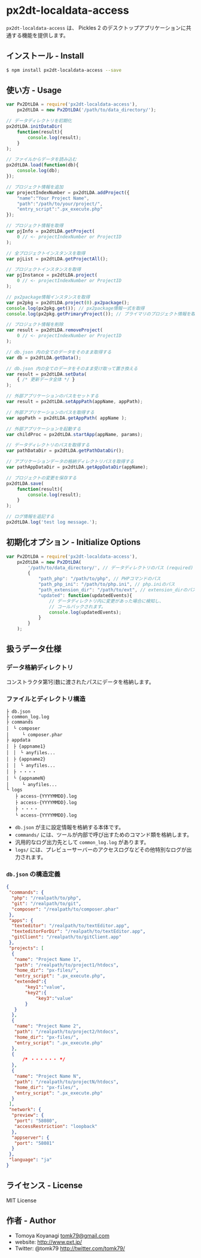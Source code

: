 # px2dt-localdata-access

`px2dt-localdata-access` は、 Pickles 2 のデスクトップアプリケーションに共通する機能を提供します。


## インストール - Install

```bash
$ npm install px2dt-localdata-access --save
```


## 使い方 - Usage

```js
var Px2DtLDA = require('px2dt-localdata-access'),
	px2dtLDA = new Px2DtLDA('/path/to/data_directory/');

// データディレクトリを初期化
px2dtLDA.initDataDir(
	function(result){
		console.log(result);
	}
);

// ファイルからデータを読み込む
px2dtLDA.load(function(db){
	console.log(db);
});

// プロジェクト情報を追加
var projectIndexNumber = px2dtLDA.addProject({
	"name":"Your Project Name",
	"path":"/path/to/your/project/",
	"entry_script":".px_execute.php"
});

// プロジェクト情報を取得
var pjInfo = px2dtLDA.getProject(
	0 // <- projectIndexNumber or ProjectID
);

// 全プロジェクトインスタンスを取得
var pjList = px2dtLDA.getProjectAll();

// プロジェクトインスタンスを取得
var pjInstance = px2dtLDA.project(
	0 // <- projectIndexNumber or ProjectID
);

// px2package情報インスタンスを取得
var px2pkg = px2dtLDA.project(0).px2package();
console.log(px2pkg.get()); // px2package情報一式を取得
console.log(px2pkg.getPrimaryProject()); // プライマリのプロジェクト情報を取得

// プロジェクト情報を削除
var result = px2dtLDA.removeProject(
	0 // <- projectIndexNumber or ProjectID
);

// db.json 内の全てのデータをそのまま取得する
var db = px2dtLDA.getData();

// db.json 内の全てのデータをそのまま受け取って置き換える
var result = px2dtLDA.setData(
	{ /* 更新データ全体 */ }
);

// 外部アプリケーションのパスをセットする
var result = px2dtLDA.setAppPath(appName, appPath);

// 外部アプリケーションのパスを取得する
var appPath = px2dtLDA.getAppPath( appName );

// 外部アプリケーションを起動する
var childProc = px2dtLDA.startApp(appName, params);

// データディレクトリのパスを取得する
var pathDataDir = px2dtLDA.getPathDataDir();

// アプリケーションデータの格納ディレクトリパスを取得する
var pathAppDataDir = px2dtLDA.getAppDataDir(appName);

// プロジェクトの変更を保存する
px2dtLDA.save(
	function(result){
		console.log(result);
	}
);

// ログ情報を追記する
px2dtLDA.log('test log message.');

```

## 初期化オプション - Initialize Options

```js
var Px2DtLDA = require('px2dt-localdata-access'),
	px2dtLDA = new Px2DtLDA(
		'/path/to/data_directory/', // データディレクトリのパス (required)
		{
			"path_php": "/path/to/php", // PHPコマンドのパス
			"path_php_ini": "/path/to/php.ini", // php.iniのパス
			"path_extension_dir": "/path/to/ext", // extension_dirのパス
			"updated": function(updatedEvents){
				// データディレクトリ内に変更があった場合に検知し、
				// コールバックされます。
				console.log(updatedEvents);
			}
		}
	);
```

## 扱うデータ仕様

### データ格納ディレクトリ

コンストラクタ第1引数に渡されたパスにデータを格納します。

### ファイルとディレクトリ構造

```
├ db.json
├ common_log.log
├ commands
│　└ composer
│　　　└ composer.phar
├ appdata
│　├ {appname1}
│　│　└ anyfiles...
│　├ {appname2}
│　│　└ anyfiles...
│　├ ・・・・
│　└ {appnameN}
│　　　└ anyfiles...
└ logs
　　├ access-{YYYYMMDD}.log
　　├ access-{YYYYMMDD}.log
　　├ ・・・・
　　└ access-{YYYYMMDD}.log
```

- `db.json` が主に設定情報を格納する本体です。
- `commands/` には、ツールが内部で呼び出すためのコマンド類を格納します。
- 汎用的なログ出力先として `common_log.log` があります。
- `logs/` には、プレビューサーバーのアクセスログなどその他特別なログが出力されます。

### `db.json` の構造定義

```json
{
 "commands": {
  "php": "/realpath/to/php",
  "git": "/realpath/to/git",
  "composer": "/realpath/to/composer.phar"
 },
 "apps": {
  "texteditor": "/realpath/to/textEditor.app",
  "texteditorForDir": "/realpath/to/textEditor.app",
  "gitClient": "/realpath/to/gitClient.app"
 },
 "projects": [
  {
   "name": "Project Name 1",
   "path": "/realpath/to/project1/htdocs",
   "home_dir": "px-files/",
   "entry_script": ".px_execute.php",
   "extended":{
	   "key1":"value",
	   "key2":{
		   "key3":"value"
	   }
   }
  },
  {
   "name": "Project Name 2",
   "path": "/realpath/to/project2/htdocs",
   "home_dir": "px-files/",
   "entry_script": ".px_execute.php"
  },
  {
	  /* ・・・・・・ */
  },
  {
   "name": "Project Name N",
   "path": "/realpath/to/projectN/htdocs",
   "home_dir": "px-files/",
   "entry_script": ".px_execute.php"
  }
 ],
 "network": {
  "preview": {
   "port": "58080",
   "accessRestriction": "loopback"
  },
  "appserver": {
   "port": "58081"
  }
 },
 "language": "ja"
}
```


## ライセンス - License

MIT License


## 作者 - Author

- Tomoya Koyanagi <tomk79@gmail.com>
- website: <http://www.pxt.jp/>
- Twitter: @tomk79 <http://twitter.com/tomk79/>
